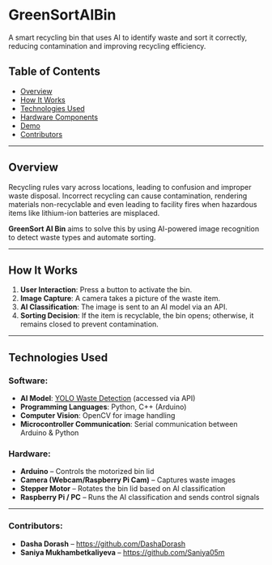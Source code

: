 # GreenSortAIBin

A smart recycling bin that uses AI to identify waste and sort it correctly, reducing contamination and improving recycling efficiency.

## Table of Contents

- [Overview](#overview)
- [How It Works](#how-it-works)
- [Technologies Used](#technologies-used)
- [Hardware Components](#hardware-components)
- [Demo](#demo)
- [Contributors](#contributors)

---

## Overview

Recycling rules vary across locations, leading to confusion and improper waste disposal. Incorrect recycling can cause contamination, rendering materials non-recyclable and even leading to facility fires when hazardous items like lithium-ion batteries are misplaced.

**GreenSort AI Bin** aims to solve this by using AI-powered image recognition to detect waste types and automate sorting.

---

## How It Works

1. **User Interaction**: Press a button to activate the bin.
2. **Image Capture**: A camera takes a picture of the waste item.
3. **AI Classification**: The image is sent to an AI model via an API.
4. **Sorting Decision**: If the item is recyclable, the bin opens; otherwise, it remains closed to prevent contamination. 

---

## Technologies Used

### Software:
- **AI Model**: [YOLO Waste Detection](https://universe.roboflow.com/projectverba/yolo-waste-detection) (accessed via API)
- **Programming Languages**: Python, C++ (Arduino)
- **Computer Vision**: OpenCV for image handling
- **Microcontroller Communication**: Serial communication between Arduino & Python

### Hardware:
- **Arduino** – Controls the motorized bin lid
- **Camera (Webcam/Raspberry Pi Cam)** – Captures waste images
- **Stepper Motor** – Rotates the bin lid based on AI classification
- **Raspberry Pi / PC** – Runs the AI classification and sends control signals

---
### Contributors:
- **Dasha Dorash** – https://github.com/DashaDorash
- **Saniya Mukhambetkaliyeva** – https://github.com/Saniya05m
